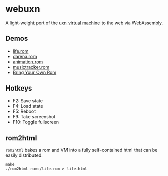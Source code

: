# webuxn

A light-weight port of the [uxn virtual machine](https://100r.co/site/uxn.html) to the web via WebAssembly.

## Demos

- [life.rom](https://aduros.com/webuxn/?rom=roms/life.rom)
- [darena.rom](https://aduros.com/webuxn/?rom=roms/darena.rom)
- [animation.rom](https://aduros.com/webuxn/?rom=roms/animation.rom)
- [musictracker.rom](https://aduros.com/webuxn/?rom=roms/musictracker.rom)
- [Bring Your Own Rom](https://aduros.com/webuxn/)

## Hotkeys

- F2: Save state
- F4: Load state
- F5: Reboot
- F9: Take screenshot
- F10: Toggle fullscreen

## rom2html

`rom2html` bakes a rom and VM into a fully self-contained html that can be easily distributed.

```
make
./rom2html roms/life.rom > life.html
```
